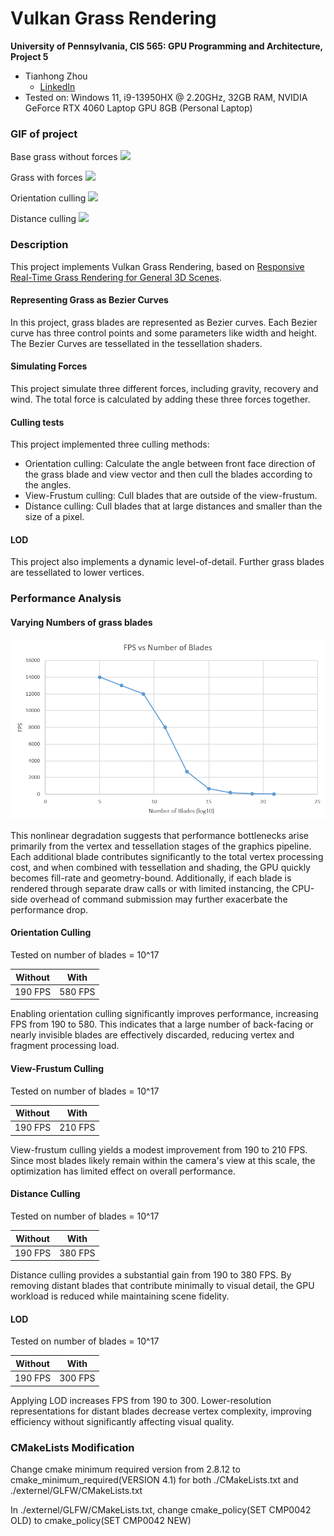 Vulkan Grass Rendering
==================================

**University of Pennsylvania, CIS 565: GPU Programming and Architecture, Project 5**

* Tianhong Zhou
  * [LinkedIn](https://www.linkedin.com/in/tianhong-zhou-b559aa159/)
* Tested on: Windows 11, i9-13950HX @ 2.20GHz, 32GB RAM, NVIDIA GeForce RTX 4060 Laptop GPU 8GB (Personal Laptop)

### GIF of project

Base grass without forces
![](img/no_force.gif)

Grass with forces
![](img/with_force.gif)

Orientation culling
![](img/orien_cull.gif)

Distance culling
![](img/dist_cull.gif)

### Description

This project implements Vulkan Grass Rendering, based on [Responsive Real-Time Grass Rendering for General 3D Scenes](https://www.cg.tuwien.ac.at/research/publications/2017/JAHRMANN-2017-RRTG/JAHRMANN-2017-RRTG-draft.pdf).

#### Representing Grass as Bezier Curves

In this project, grass blades are represented as Bezier curves. Each Bezier curve has three control points and some parameters like width and height. The Bezier Curves are tessellated in the tessellation shaders.

#### Simulating Forces

This project simulate three different forces, including gravity, recovery and wind. The total force is calculated by adding these three forces together.

#### Culling tests

This project implemented three culling methods:
- Orientation culling: Calculate the angle between front face direction of the grass blade and view vector and then cull the blades according to the angles.
- View-Frustum culling: Cull blades that are outside of the view-frustum.
- Distance culling: Cull blades that at large distances and smaller than the size of a pixel.

#### LOD

This project also implements a dynamic level-of-detail. Further grass blades are tessellated to lower vertices.

### Performance Analysis

#### Varying Numbers of grass blades

![](img/fps.png)

This nonlinear degradation suggests that performance bottlenecks arise primarily from the vertex and tessellation stages of the graphics pipeline. Each additional blade contributes significantly to the total vertex processing cost, and when combined with tessellation and shading, the GPU quickly becomes fill-rate and geometry-bound. Additionally, if each blade is rendered through separate draw calls or with limited instancing, the CPU-side overhead of command submission may further exacerbate the performance drop.

#### Orientation Culling

Tested on number of blades = 10^17

| Without | With |
|---|---|
| 190 FPS | 580 FPS|

Enabling orientation culling significantly improves performance, increasing FPS from 190 to 580. This indicates that a large number of back-facing or nearly invisible blades are effectively discarded, reducing vertex and fragment processing load.

#### View-Frustum Culling

Tested on number of blades = 10^17

| Without | With |
|---|---|
| 190 FPS | 210 FPS|

View-frustum culling yields a modest improvement from 190 to 210 FPS. Since most blades likely remain within the camera's view at this scale, the optimization has limited effect on overall performance.

#### Distance Culling

Tested on number of blades = 10^17

| Without | With |
|---|---|
| 190 FPS | 380 FPS|

Distance culling provides a substantial gain from 190 to 380 FPS. By removing distant blades that contribute minimally to visual detail, the GPU workload is reduced while maintaining scene fidelity.

#### LOD

Tested on number of blades = 10^17

| Without | With |
|---|---|
| 190 FPS | 300 FPS|

Applying LOD increases FPS from 190 to 300. Lower-resolution representations for distant blades decrease vertex complexity, improving efficiency without significantly affecting visual quality.

### CMakeLists Modification

Change cmake minimum required version from 2.8.12 to cmake_minimum_required(VERSION 4.1) for both ./CMakeLists.txt and ./externel/GLFW/CMakeLists.txt

In ./externel/GLFW/CMakeLists.txt, change cmake_policy(SET CMP0042 OLD) to cmake_policy(SET CMP0042 NEW)